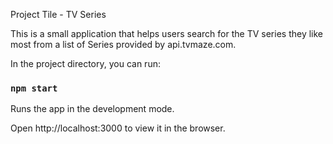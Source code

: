 Project Tile - TV Series

This is a small application that helps users search for the TV series they like most from a list of Series provided by api.tvmaze.com.

In the project directory, you can run:

### `npm start`

Runs the app in the development mode.

Open http://localhost:3000 to view it in the browser.

